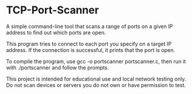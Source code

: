 # TCP-Port-Scanner

A simple command-line tool that scans a range of ports on a given IP address to find out which ports are open.

This program tries to connect to each port you specify on a target IP address. If the connection is successful, it prints that the port is open.

To compile the program, use gcc -o portscanner portscanner.c, then run it with ./portscanner and follow the prompts.

This project is intended for educational use and local network testing only. Do not scan devices or servers you do not own or have permission to test.
